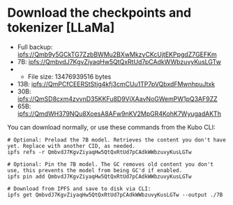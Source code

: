 # Download the checkpoints and tokenizer [LLaMa]

- Full backup: [ipfs://Qmb9y5GCkTG7ZzbBWMu2BXwMkzyCKcUjtEKPpgdZ7GEFKm](https://ipfs.io/ipfs/Qmb9y5GCkTG7ZzbBWMu2BXwMkzyCKcUjtEKPpgdZ7GEFKm) 
- 7B: [ipfs://QmbvdJ7KgvZiyaqHw5QtQxRtUd7pCAdkWWbzuvyKusLGTw](https://ipfs.io/ipfs/QmbvdJ7KgvZiyaqHw5QtQxRtUd7pCAdkWWbzuvyKusLGTw)
- - File size: 13476939516 bytes
- 13B: [ipfs://QmPCfCEERStStjg4kfj3cmCUu1TP7pVQbxdFMwnhpuJtxk](https://ipfs.io/ipfs/QmPCfCEERStStjg4kfj3cmCUu1TP7pVQbxdFMwnhpuJtxk)
- 30B: [ipfs://QmSD8cxm4zvvnD35KKFu8D9VjXAavNoGWemPW1pQ3AF9ZZ](https://ipfs.io/ipfs/QmSD8cxm4zvvnD35KKFu8D9VjXAavNoGWemPW1pQ3AF9ZZ)
- 65B: [ipfs://QmdWH379NQu8XoesA8AFw9nKV2MpGR4KohK7WyugadAKTh](https://ipfs.io/ipfs/QmdWH379NQu8XoesA8AFw9nKV2MpGR4KohK7WyugadAKTh)

You can download normally, or use these commands from the Kubo CLI:
```shell
# Optional: Preload the 7B model. Retrieves the content you don't have yet. Replace with another CID, as needed.
ipfs refs -r QmbvdJ7KgvZiyaqHw5QtQxRtUd7pCAdkWWbzuvyKusLGTw

# Optional: Pin the 7B model. The GC removes old content you don't use, this prevents the model from being GC'd if enabled.
ipfs pin add QmbvdJ7KgvZiyaqHw5QtQxRtUd7pCAdkWWbzuvyKusLGTw

# Download from IPFS and save to disk via CLI:
ipfs get QmbvdJ7KgvZiyaqHw5QtQxRtUd7pCAdkWWbzuvyKusLGTw --output ./7B
```
